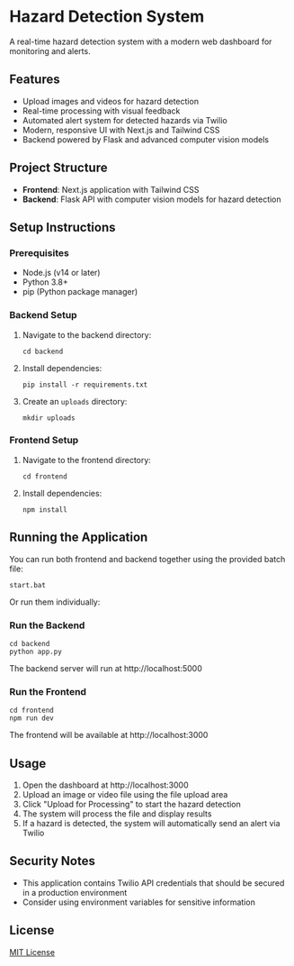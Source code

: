 # Hazard Detection System

A real-time hazard detection system with a modern web dashboard for monitoring and alerts.

## Features

- Upload images and videos for hazard detection
- Real-time processing with visual feedback
- Automated alert system for detected hazards via Twilio
- Modern, responsive UI with Next.js and Tailwind CSS
- Backend powered by Flask and advanced computer vision models

## Project Structure

- **Frontend**: Next.js application with Tailwind CSS
- **Backend**: Flask API with computer vision models for hazard detection

## Setup Instructions

### Prerequisites

- Node.js (v14 or later)
- Python 3.8+
- pip (Python package manager)

### Backend Setup

1. Navigate to the backend directory:
   ```
   cd backend
   ```

2. Install dependencies:
   ```
   pip install -r requirements.txt
   ```

3. Create an `uploads` directory:
   ```
   mkdir uploads
   ```

### Frontend Setup

1. Navigate to the frontend directory:
   ```
   cd frontend
   ```

2. Install dependencies:
   ```
   npm install
   ```

## Running the Application

You can run both frontend and backend together using the provided batch file:

```
start.bat
```

Or run them individually:

### Run the Backend

```
cd backend
python app.py
```

The backend server will run at http://localhost:5000

### Run the Frontend

```
cd frontend
npm run dev
```

The frontend will be available at http://localhost:3000

## Usage

1. Open the dashboard at http://localhost:3000
2. Upload an image or video file using the file upload area
3. Click "Upload for Processing" to start the hazard detection
4. The system will process the file and display results
5. If a hazard is detected, the system will automatically send an alert via Twilio

## Security Notes

- This application contains Twilio API credentials that should be secured in a production environment
- Consider using environment variables for sensitive information 

## License

[MIT License](LICENSE) 